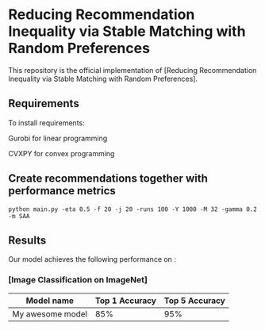 
# Reducing Recommendation Inequality via Stable Matching with Random Preferences

This repository is the official implementation of [Reducing Recommendation Inequality via Stable Matching with Random Preferences].


## Requirements

To install requirements:

Gurobi for linear programming

CVXPY for convex programming

## Create recommendations together with performance metrics

```
python main.py -eta 0.5 -f 20 -j 20 -runs 100 -Y 1000 -M 32 -gamma 0.2 -m SAA
```

## Results

Our model achieves the following performance on :

### [Image Classification on ImageNet]

| Model name         | Top 1 Accuracy  | Top 5 Accuracy |
| ------------------ |---------------- | -------------- |
| My awesome model   |     85%         |      95%       |
